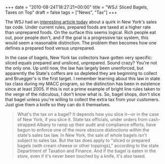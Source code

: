 +++
date = "2010-08-24T18:27:21+00:00"
title = "WSJ: Sliced Bagels, Taxes on Top"
draft = false
tags = ["News", "Tax"]
+++

The WSJ had an [interesting article today](http://online.wsj.com/article/SB10001424052748704340504575448033463314628.html?mod=e2tw) about a quirk in New York's sales tax code. Under current rules, prepared foods are taxed at a higher rate than unprepared foods. On the surface this seems logical. Rich people eat out, poor people don't, and if the goal is a progressive tax system, this would seem a reasonable distinction. The problem then becomes how one defines a prepared food versus unprepared. 

In the case of bagels, New York tax collectors have gotten very specific: sliced equals prepared and unsliced, unprepared. Sound crazy? You're not the only one. Up until now, the law has largely been unenforced, but apparently the State's coffers are so depleted they are beginning to collect and Bruegger's is the first target. I remember learning about this law in state tax class during my MACC program, so the distinction has been in existence since at least 2005. If this is not a prime example of bright line rules taken to the verge of the ridiculous, I don't know what is. So, bagel shops, don't slice that bagel unless you're willing to collect the extra tax from your customers. Just give them a knife so they can do it themselves.

> What's the tax on a bagel? It depends how you slice it—or in the case of New York, if you slice it. State tax officials, under orders from cash-strapped Albany to ramp up their audit and compliance efforts, have begun to enforce one of the more obscure distinctions within the state's sales tax law. In New York, the sale of whole bagels isn't subject to sales tax. But the tax does apply to "sliced or prepared bagels (with cream cheese or other toppings)," according to the state Department of Taxation and Finance. And if the bagel is eaten in the store, even if it's never been touched by a knife, it's also taxed.

